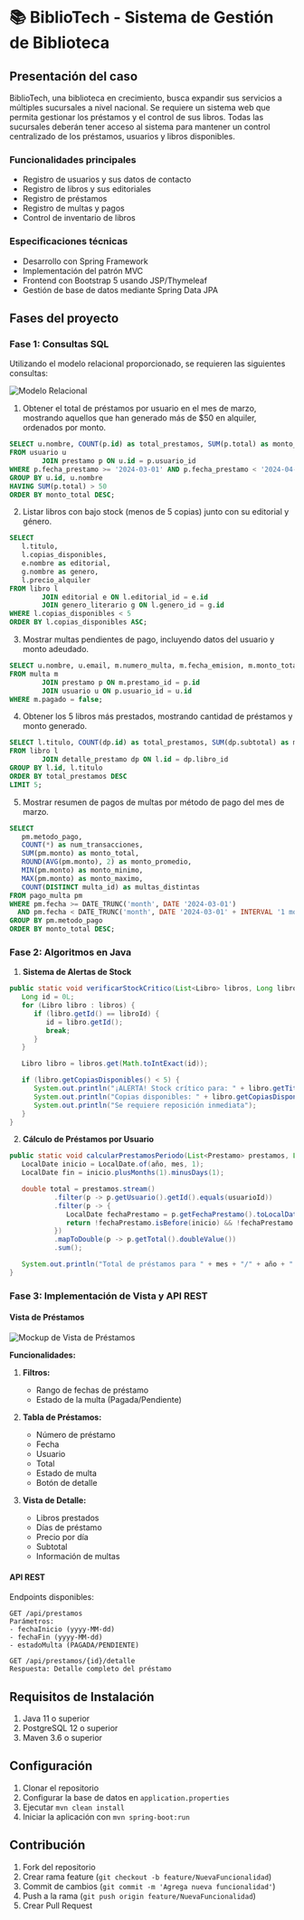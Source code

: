 # 📚 BiblioTech - Sistema de Gestión de Biblioteca

## Presentación del caso
BiblioTech, una biblioteca en crecimiento, busca expandir sus servicios a múltiples sucursales a nivel nacional. Se requiere un sistema web que permita gestionar los préstamos y el control de sus libros. Todas las sucursales deberán tener acceso al sistema para mantener un control centralizado de los préstamos, usuarios y libros disponibles.

### Funcionalidades principales
* Registro de usuarios y sus datos de contacto
* Registro de libros y sus editoriales
* Registro de préstamos
* Registro de multas y pagos
* Control de inventario de libros


### Especificaciones técnicas
* Desarrollo con Spring Framework
* Implementación del patrón MVC
* Frontend con Bootstrap 5 usando JSP/Thymeleaf
* Gestión de base de datos mediante Spring Data JPA

## Fases del proyecto

### Fase 1: Consultas SQL
Utilizando el modelo relacional proporcionado, se requieren las siguientes consultas:

![Modelo Relacional](./docs/Untitled.png)

1. Obtener el total de préstamos por usuario en el mes de marzo, mostrando aquellos que han generado más de $50 en alquiler, ordenados por monto.
```sql
SELECT u.nombre, COUNT(p.id) as total_prestamos, SUM(p.total) as monto_total
FROM usuario u
        JOIN prestamo p ON u.id = p.usuario_id
WHERE p.fecha_prestamo >= '2024-03-01' AND p.fecha_prestamo < '2024-04-01'
GROUP BY u.id, u.nombre
HAVING SUM(p.total) > 50
ORDER BY monto_total DESC;
```

2. Listar libros con bajo stock (menos de 5 copias) junto con su editorial y género.
```sql
SELECT
   l.titulo,
   l.copias_disponibles,
   e.nombre as editorial,
   g.nombre as genero,
   l.precio_alquiler
FROM libro l
        JOIN editorial e ON l.editorial_id = e.id
        JOIN genero_literario g ON l.genero_id = g.id
WHERE l.copias_disponibles < 5
ORDER BY l.copias_disponibles ASC;
```

3. Mostrar multas pendientes de pago, incluyendo datos del usuario y monto adeudado.
```sql
SELECT u.nombre, u.email, m.numero_multa, m.fecha_emision, m.monto_total
FROM multa m
        JOIN prestamo p ON m.prestamo_id = p.id
        JOIN usuario u ON p.usuario_id = u.id
WHERE m.pagado = false;
```

4. Obtener los 5 libros más prestados, mostrando cantidad de préstamos y monto generado.
```sql
SELECT l.titulo, COUNT(dp.id) as total_prestamos, SUM(dp.subtotal) as monto_total
FROM libro l
        JOIN detalle_prestamo dp ON l.id = dp.libro_id
GROUP BY l.id, l.titulo
ORDER BY total_prestamos DESC
LIMIT 5;
```

5. Mostrar resumen de pagos de multas por método de pago del mes de marzo.
```sql
SELECT
   pm.metodo_pago,
   COUNT(*) as num_transacciones,
   SUM(pm.monto) as monto_total,
   ROUND(AVG(pm.monto), 2) as monto_promedio,
   MIN(pm.monto) as monto_minimo,
   MAX(pm.monto) as monto_maximo,
   COUNT(DISTINCT multa_id) as multas_distintas
FROM pago_multa pm
WHERE pm.fecha >= DATE_TRUNC('month', DATE '2024-03-01')
  AND pm.fecha < DATE_TRUNC('month', DATE '2024-03-01' + INTERVAL '1 month')
GROUP BY pm.metodo_pago
ORDER BY monto_total DESC;
```

### Fase 2: Algoritmos en Java

1. **Sistema de Alertas de Stock**
```java
public static void verificarStockCritico(List<Libro> libros, Long libroId) {
   Long id = 0L;
   for (Libro libro : libros) {
      if (libro.getId() == libroId) {
         id = libro.getId();
         break;
      }
   }

   Libro libro = libros.get(Math.toIntExact(id));

   if (libro.getCopiasDisponibles() < 5) {
      System.out.println("¡ALERTA! Stock crítico para: " + libro.getTitulo());
      System.out.println("Copias disponibles: " + libro.getCopiasDisponibles());
      System.out.println("Se requiere reposición inmediata");
   }
}
```

2. **Cálculo de Préstamos por Usuario**
```java
public static void calcularPrestamosPeriodo(List<Prestamo> prestamos, Long usuarioId, int mes, int año) {
   LocalDate inicio = LocalDate.of(año, mes, 1);
   LocalDate fin = inicio.plusMonths(1).minusDays(1);

   double total = prestamos.stream()
           .filter(p -> p.getUsuario().getId().equals(usuarioId))
           .filter(p -> {
              LocalDate fechaPrestamo = p.getFechaPrestamo().toLocalDate();
              return !fechaPrestamo.isBefore(inicio) && !fechaPrestamo.isAfter(fin);
           })
           .mapToDouble(p -> p.getTotal().doubleValue())
           .sum();

   System.out.println("Total de préstamos para " + mes + "/" + año + ": $" + total);
}
```

### Fase 3: Implementación de Vista y API REST

#### Vista de Préstamos
![Mockup de Vista de Préstamos](./docs/vistas.png)

**Funcionalidades:**
1. **Filtros:**
    - Rango de fechas de préstamo
    - Estado de la multa (Pagada/Pendiente)

2. **Tabla de Préstamos:**
    - Número de préstamo
    - Fecha
    - Usuario
    - Total
    - Estado de multa
    - Botón de detalle

3. **Vista de Detalle:**
    - Libros prestados
    - Días de préstamo
    - Precio por día
    - Subtotal
    - Información de multas

#### API REST
Endpoints disponibles:

```
GET /api/prestamos
Parámetros:
- fechaInicio (yyyy-MM-dd)
- fechaFin (yyyy-MM-dd)
- estadoMulta (PAGADA/PENDIENTE)

GET /api/prestamos/{id}/detalle
Respuesta: Detalle completo del préstamo
```

## Requisitos de Instalación
1. Java 11 o superior
2. PostgreSQL 12 o superior
3. Maven 3.6 o superior

## Configuración
1. Clonar el repositorio
2. Configurar la base de datos en `application.properties`
3. Ejecutar `mvn clean install`
4. Iniciar la aplicación con `mvn spring-boot:run`

## Contribución
1. Fork del repositorio
2. Crear rama feature (`git checkout -b feature/NuevaFuncionalidad`)
3. Commit de cambios (`git commit -m 'Agrega nueva funcionalidad'`)
4. Push a la rama (`git push origin feature/NuevaFuncionalidad`)
5. Crear Pull Request
